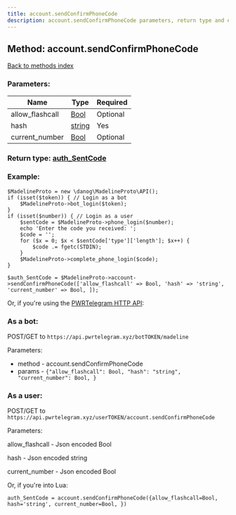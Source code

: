 ```yaml
---
title: account.sendConfirmPhoneCode
description: account.sendConfirmPhoneCode parameters, return type and example
---
```

## Method: account.sendConfirmPhoneCode  
[Back to methods index](index.md)


### Parameters:

| Name     |    Type       | Required |
|----------|---------------|----------|
|allow\_flashcall|[Bool](../types/Bool.md) | Optional|
|hash|[string](../types/string.md) | Yes|
|current\_number|[Bool](../types/Bool.md) | Optional|


### Return type: [auth\_SentCode](../types/auth_SentCode.md)

### Example:


```
$MadelineProto = new \danog\MadelineProto\API();
if (isset($token)) { // Login as a bot
    $MadelineProto->bot_login($token);
}
if (isset($number)) { // Login as a user
    $sentCode = $MadelineProto->phone_login($number);
    echo 'Enter the code you received: ';
    $code = '';
    for ($x = 0; $x < $sentCode['type']['length']; $x++) {
        $code .= fgetc(STDIN);
    }
    $MadelineProto->complete_phone_login($code);
}

$auth_SentCode = $MadelineProto->account->sendConfirmPhoneCode(['allow_flashcall' => Bool, 'hash' => 'string', 'current_number' => Bool, ]);
```

Or, if you're using the [PWRTelegram HTTP API](https://pwrtelegram.xyz):

### As a bot:

POST/GET to `https://api.pwrtelegram.xyz/botTOKEN/madeline`

Parameters:

* method - account.sendConfirmPhoneCode
* params - `{"allow_flashcall": Bool, "hash": "string", "current_number": Bool, }`



### As a user:

POST/GET to `https://api.pwrtelegram.xyz/userTOKEN/account.sendConfirmPhoneCode`

Parameters:

allow_flashcall - Json encoded Bool

hash - Json encoded string

current_number - Json encoded Bool




Or, if you're into Lua:

```
auth_SentCode = account.sendConfirmPhoneCode({allow_flashcall=Bool, hash='string', current_number=Bool, })
```

